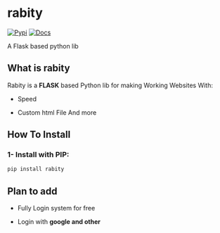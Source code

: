 # rabity
<!---

[![License: MIT](https://img.shields.io/badge/License-MIT-lightgrey.svg?style=flat-square)](https://opensource.org/licenses/MIT)



[![pipeline status](https://gitlab.com/ahnaf-zamil/zenora/badges/master/pipeline.svg)](https://gitlab.com/ahnaf-zamil/zenora/-/commits/master)<br/>
-->



[![Pypi](https://img.shields.io/pypi/v/rabity.svg?style=flat-square)](https://pypi.org/project/rabity/)
[![Docs](https://img.shields.io/badge/Docs-Click-blue?style=flat-square&logo=rabity.svg
)](https://rabity.gitbook.io/)

A Flask based python lib

## What is rabity
Rabity is a **FLASK** based Python lib for making Working Websites With:

- Speed

- Custom html File
And more
## How To Install
### 1- Install with PIP:
```bash
pip install rabity
```
## Plan to add
- Fully Login system for free

- Login with **google and other**
